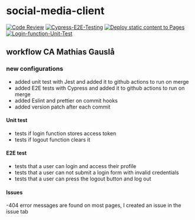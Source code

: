 # social-media-client
[![Code Review](https://github.com/mathiasg12/social-media-client/actions/workflows/gpt.yml/badge.svg)](https://github.com/mathiasg12/social-media-client/actions/workflows/gpt.yml) [![Cypress-E2E-Testing](https://github.com/mathiasg12/social-media-client/actions/workflows/e2e.yml/badge.svg)](https://github.com/mathiasg12/social-media-client/actions/workflows/e2e.yml) [![Deploy static content to Pages](https://github.com/mathiasg12/social-media-client/actions/workflows/pages.yml/badge.svg)](https://github.com/mathiasg12/social-media-client/actions/workflows/pages.yml) [![Login-function-Unit-Test](https://github.com/mathiasg12/social-media-client/actions/workflows/unit-test.yml/badge.svg)](https://github.com/mathiasg12/social-media-client/actions/workflows/unit-test.yml)
## workflow CA Mathias Gauslå
### new configurations
- added unit test with Jest and added it to github actions to run on merge
- added E2E tests with Cypress and added it to github actions to run on merge
- added Eslint and prettier on commit hooks
- added version patch after each commit
#### Unit test
- tests if login function stores access token
- tests if logout function clears it
#### E2E test
- tests that a user can login and access their profile
- tests that a user can not submit a login form with invalid credentials
- tests that a user can press the logout button and log out
#### Issues
-404 error messages are found on most pages, I created an issue in the issue tab 

